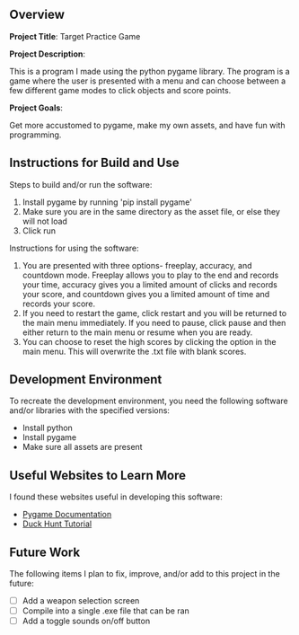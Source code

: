 ## Overview

**Project Title**: Target Practice Game

**Project Description**: 

This is a program I made using the python pygame library. The program is a game where the user is presented with a menu and can choose between a few different game modes to click objects and score points.

**Project Goals**: 

Get more accustomed to pygame, make my own assets, and have fun with programming.

## Instructions for Build and Use

Steps to build and/or run the software:

1. Install pygame by running 'pip install pygame'
2. Make sure you are in the same directory as the asset file, or else they will not load
3. Click run

Instructions for using the software:

1. You are presented with three options- freeplay, accuracy, and countdown mode. Freeplay allows you to play to the end and records your time, accuracy gives you a limited amount of clicks and records your score, and countdown gives you a limited amount of time and records your score.
2. If you need to restart the game, click restart and you will be returned to the main menu immediately. If you need to pause, click pause and then either return to the main menu or resume when you are ready.
3. You can choose to reset the high scores by clicking the option in the main menu. This will overwrite the .txt file with blank scores.

## Development Environment 

To recreate the development environment, you need the following software and/or libraries with the specified versions:

* Install python
* Install pygame
* Make sure all assets are present

## Useful Websites to Learn More

I found these websites useful in developing this software:

* [Pygame Documentation](https://www.pygame.org/docs/)
* [Duck Hunt Tutorial](https://www.youtube.com/watch?v=T2pd3KRSoHI&ab_channel=freeCodeCamp.org)

## Future Work

The following items I plan to fix, improve, and/or add to this project in the future:

* [ ] Add a weapon selection screen
* [ ] Compile into a single .exe file that can be ran
* [ ] Add a toggle sounds on/off button
